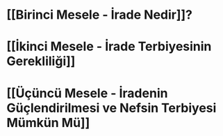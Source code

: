 # [[Birinci Mesele - İrade Nedir]]?



# [[İkinci Mesele - İrade Terbiyesinin Gerekliliği]]



# [[Üçüncü Mesele - İradenin Güçlendirilmesi ve Nefsin Terbiyesi Mümkün Mü]]